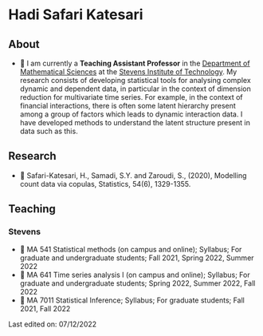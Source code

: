 <h1 align="left"> Hadi Safari Katesari</h1>



## About

- 🏢 I am currently a **Teaching Assistant Professor** in the [Department of Mathematical Sciences](https://www.stevens.edu/schaefer-school-engineering-science/departments/mathematical-sciences) at the [Stevens Institute of Technology](https://faculty.stevens.edu/hsafarik). My research consists of developing statistical tools for analysing complex dynamic and dependent data, in particular in the context of dimension reduction for multivariate time series. For example, in the context of financial interactions, there is often some latent hierarchy present among a group of factors which leads to dynamic interaction data. I have developed methods to understand the latent structure present in data such as this.


## Research 

- 🏢 Safari-Katesari, H., Samadi, S.Y. and Zaroudi, S., (2020), Modelling count data via copulas, Statistics, 54(6), 1329-1355.


## Teaching
### Stevens

- 🏢 MA 541 Statistical methods (on campus and online); Syllabus; For graduate and undergraduate students; Fall 2021, Spring 2022, Summer 2022
- 🏢 MA 641 Time series analysis I (on campus and online); Syllabus; For graduate and undergraduate students; Spring 2022, Summer 2022, Fall 2022
- 🏢 MA 7011 Statistical Inference; Syllabus; For graduate students; Fall 2021, Fall 2022













Last edited on: 07/12/2022
